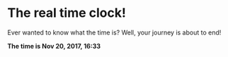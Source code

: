 # The real time clock!

Ever wanted to know what the time is? Well, your journey is about to end!

**The time is Nov 20, 2017, 16:33**